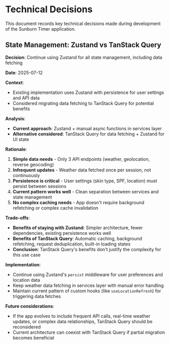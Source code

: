 # Technical Decisions

This document records key technical decisions made during development of the Sunburn Timer application.

## State Management: Zustand vs TanStack Query

**Decision**: Continue using Zustand for all state management, including data fetching

**Date**: 2025-07-12

**Context**: 
- Existing implementation uses Zustand with persistence for user settings and API data
- Considered migrating data fetching to TanStack Query for potential benefits

**Analysis**:
- **Current approach**: Zustand + manual async functions in services layer
- **Alternative considered**: TanStack Query for data fetching + Zustand for UI state

**Rationale**:
1. **Simple data needs** - Only 3 API endpoints (weather, geolocation, reverse geocoding)
2. **Infrequent updates** - Weather data fetched once per session, not continuously
3. **Persistence is critical** - User settings (skin type, SPF, location) must persist between sessions
4. **Current pattern works well** - Clean separation between services and state management
5. **No complex caching needs** - App doesn't require background refetching or complex cache invalidation

**Trade-offs**:
- **Benefits of staying with Zustand**: Simpler architecture, fewer dependencies, existing persistence works well
- **Benefits of TanStack Query**: Automatic caching, background refetching, request deduplication, built-in loading states
- **Conclusion**: TanStack Query's benefits don't justify the complexity for this use case

**Implementation**:
- Continue using Zustand's `persist` middleware for user preferences and location data
- Keep weather data fetching in services layer with manual error handling
- Maintain current pattern of custom hooks (like `useLocationRefresh`) for triggering data fetches

**Future considerations**:
- If the app evolves to include frequent API calls, real-time weather updates, or complex data relationships, TanStack Query should be reconsidered
- Current architecture can coexist with TanStack Query if partial migration becomes beneficial
